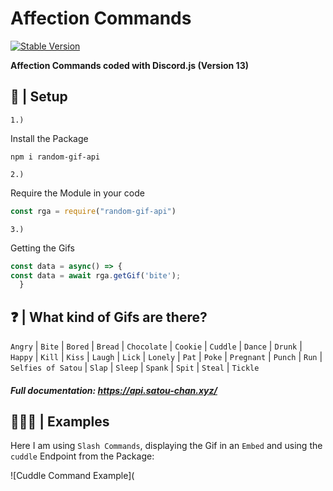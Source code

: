 # Affection Commands
[![Stable Version](https://img.shields.io/npm/v/random-gif-api?color=red&style=plastic)](https://www.npmjs.com/package/random-gif-api)

<b>Affection Commands coded with Discord.js (Version 13)</b>


## 📂 | Setup
`1.)` <p>Install the Package</p>
```console
npm i random-gif-api
```
`2.)` <p>Require the Module in your code</p>
```js
const rga = require("random-gif-api")
```
`3.)` <p> Getting the Gifs</p>
```js
const data = async() => {
const data = await rga.getGif('bite');
  }
```
## ❓ | What kind of Gifs are there?
`Angry` |
`Bite` |
`Bored` |
`Bread` |
`Chocolate` |
`Cookie` |
`Cuddle` |
`Dance` |
`Drunk` |
`Happy` |
`Kill` |
`Kiss` |
`Laugh` |
`Lick` |
`Lonely` |
`Pat` |
`Poke` |
`Pregnant` |
`Punch` |
`Run` |
`Selfies of Satou` |
`Slap` |
`Sleep` |
`Spank` |
`Spit` |
`Steal` |
`Tickle`
##### Full documentation: https://api.satou-chan.xyz/
## 👨🏼‍💻 | Examples
<p> Here I am using <code>Slash Commands</code>, displaying the Gif in an <code>Embed</code> and using the <code>cuddle</code> Endpoint from the Package:</p>
![Cuddle Command Example](
